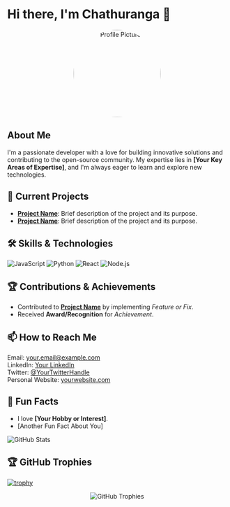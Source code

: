 # Hi there, I'm Chathuranga 👋

<div style="text-align: center;">
    <img src="https://avatars.githubusercontent.com/u/145315287?s=400&u=e1b66d9b5c789e54e9bb0a88be59db5db48762c2&v=4" alt="Profile Picture" width="200" style="border-radius:50%">
</div>

## About Me
<p>
    I'm a passionate developer with a love for building innovative solutions and contributing to the open-source community. My expertise lies in <strong>[Your Key Areas of Expertise]</strong>, and I'm always eager to learn and explore new technologies.
</p>

## 🚀 Current Projects
<ul>
    <li><a href="URL_TO_PROJECT_REPO"><strong>Project Name</strong></a>: Brief description of the project and its purpose.</li>
    <li><a href="URL_TO_PROJECT_REPO"><strong>Project Name</strong></a>: Brief description of the project and its purpose.</li>
</ul>

## 🛠️ Skills & Technologies
<p>
    <img src="https://img.shields.io/badge/JavaScript-F7DF1E?style=for-the-badge&logo=javascript&logoColor=black" alt="JavaScript">
    <img src="https://img.shields.io/badge/Python-3776AB?style=for-the-badge&logo=python&logoColor=white" alt="Python">
    <img src="https://img.shields.io/badge/React-20232A?style=for-the-badge&logo=react&logoColor=61DAFB" alt="React">
    <img src="https://img.shields.io/badge/Node.js-339933?style=for-the-badge&logo=nodedotjs&logoColor=white" alt="Node.js">
</p>

## 🏆 Contributions & Achievements
<ul>
    <li>Contributed to <a href="URL_TO_PROJECT_REPO"><strong>Project Name</strong></a> by implementing <em>Feature or Fix</em>.</li>
    <li>Received <strong>Award/Recognition</strong> for <em>Achievement</em>.</li>
</ul>

## 📫 How to Reach Me
<p>
    Email: <a href="mailto:your.email@example.com">your.email@example.com</a><br>
    LinkedIn: <a href="URL_TO_YOUR_LINKEDIN">Your LinkedIn</a><br>
    Twitter: <a href="URL_TO_YOUR_TWITTER">@YourTwitterHandle</a><br>
    Personal Website: <a href="URL_TO_YOUR_WEBSITE">yourwebsite.com</a>
</p>

## 🌟 Fun Facts
<ul>
    <li>I love <strong>[Your Hobby or Interest]</strong>.</li>
    <li>[Another Fun Fact About You]</li>
</ul>

<img src="https://github-readme-stats.vercel.app/api?username=Chathur0&show_icons=true&theme=radical" alt="GitHub Stats">

## 🏆 GitHub Trophies
[![trophy](https://github-profile-trophy.vercel.app/?username=Chathur0&theme=onedark)](https://github.com/ryo-ma/github-profile-trophy)

<div align="center">
    <img src="https://github-profile-trophy.vercel.app/?username=Chathur0&theme=onedark" alt="GitHub Trophies">
</div>
